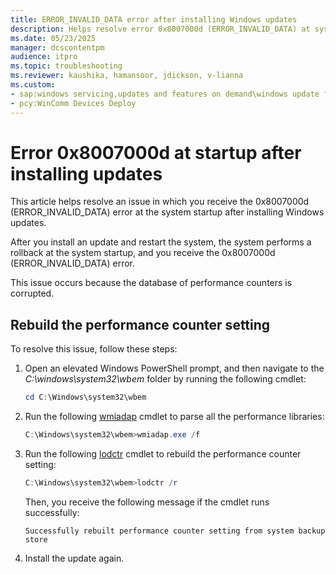 ```yaml
---
title: ERROR_INVALID_DATA error after installing Windows updates
description: Helps resolve error 0x8007000d (ERROR_INVALID_DATA) at system startup after installing Windows updates.
ms.date: 05/23/2025
manager: dcscontentpm
audience: itpro
ms.topic: troubleshooting
ms.reviewer: kaushika, hamansoor, jdickson, v-lianna
ms.custom:
- sap:windows servicing,updates and features on demand\windows update fails - installation stops with error
- pcy:WinComm Devices Deploy
---
```

# Error 0x8007000d at startup after installing updates

This article helps resolve an issue in which you receive the 0x8007000d (ERROR_INVALID_DATA) error at the system startup after installing Windows updates.

After you install an update and restart the system, the system performs a rollback at the system startup, and you receive the 0x8007000d (ERROR_INVALID_DATA) error.

This issue occurs because the database of performance counters is corrupted.

## Rebuild the performance counter setting

To resolve this issue, follow these steps:

1. Open an elevated Windows PowerShell prompt, and then navigate to the *C:\\windows\\system32\\wbem* folder by running the following cmdlet:

    ```PowerShell
    cd C:\Windows\system32\wbem
    ```

2. Run the following [wmiadap](/windows/win32/wmisdk/wmiadap) cmdlet to parse all the performance libraries:

    ```powershell
    C:\Windows\system32\wbem>wmiadap.exe /f
    ```

3. Run the following [lodctr](/windows-server/administration/windows-commands/lodctr) cmdlet to rebuild the performance counter setting:

    ```powershell
    C:\Windows\system32\wbem>lodctr /r 
    ```

    Then, you receive the following message if the cmdlet runs successfully:

    ```output 
    Successfully rebuilt performance counter setting from system backup store 
    ```

4. Install the update again.

